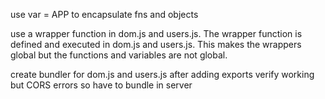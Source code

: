 use var = APP to encapsulate fns and objects

use a wrapper function in dom.js and users.js. The wrapper function is defined and executed in dom.js and users.js. 
This makes the wrappers global but the functions and variables are not global. 


create bundler for dom.js and users.js after adding exports verify working but CORS errors
so have to bundle in server

